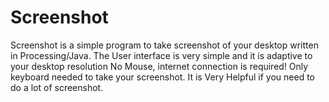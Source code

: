 # Screenshot
Screenshot is a simple program to take screenshot of your desktop written in Processing/Java. 
The User interface is very simple and it is adaptive to your desktop resolution
No Mouse, internet connection is required! Only keyboard needed to take your screenshot.
It is Very Helpful if you need to do a lot of screenshot.
